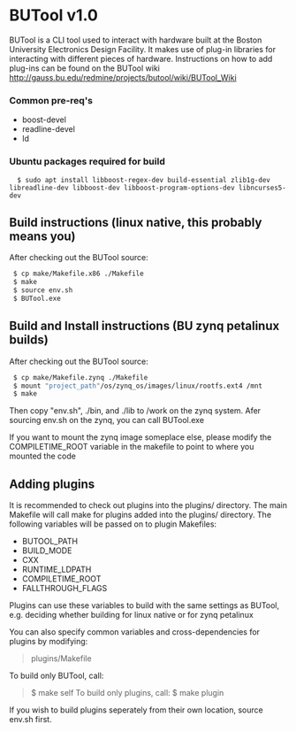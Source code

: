 # BUTool v1.0

BUTool is a CLI tool used to interact with hardware built at the Boston University
Electronics Design Facility.
It makes use of plug-in libraries for interacting with different pieces of
hardware.
Instructions on how to add plug-ins can be found on the BUTool wiki
http://gauss.bu.edu/redmine/projects/butool/wiki/BUTool_Wiki



### Common pre-req's
* boost-devel
* readline-devel
* ld

### Ubuntu packages required for build
```
  $ sudo apt install libboost-regex-dev build-essential zlib1g-dev libreadline-dev libboost-dev libboost-program-options-dev libncurses5-dev
```

## Build instructions (linux native, this probably means you)
After checking out the BUTool source:
```Bash
 $ cp make/Makefile.x86 ./Makefile
 $ make
 $ source env.sh
 $ BUTool.exe
```

## Build and Install instructions (BU zynq petalinux builds)
After checking out the BUTool source:
```Bash
 $ cp make/Makefile.zynq ./Makefile
 $ mount "project_path"/os/zynq_os/images/linux/rootfs.ext4 /mnt
 $ make
```

Then copy "env.sh", ./bin, and ./lib to /work on the zynq system. 
Afer sourcing env.sh on the zynq, you can call BUTool.exe

If you want to mount the zynq image someplace else, please modify the COMPILETIME_ROOT variable in the makefile to point to where you mounted the code


## Adding plugins
It is recommended to check out plugins into the plugins/ directory.
The main Makefile will call make for plugins added into the plugins/ directory.
The following variables will be passed on to plugin Makefiles:
* BUTOOL_PATH
* BUILD_MODE
* CXX
* RUNTIME_LDPATH
* COMPILETIME_ROOT
* FALLTHROUGH_FLAGS

Plugins can use these variables to build with the same settings as BUTool,
e.g. deciding whether building for linux native or for zynq petalinux

You can also specify common variables and cross-dependencies for plugins by modifying:
>  plugins/Makefile

To build only BUTool, call:
>  $ make self
To build only plugins, call:
>  $ make plugin

If you wish to build plugins seperately from their own location, source env.sh first.


